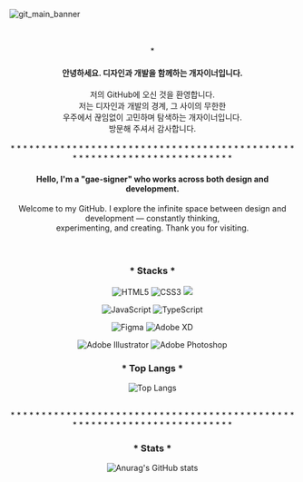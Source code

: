 ![git_main_banner](https://github.com/user-attachments/assets/b03cbe2d-8963-4fff-862b-128aaf811d54)
<br>
<br>
<br>
<div align=center>
*<h4>안녕하세요. 디자인과 개발을 함께하는 개자이너입니다.</h4>
</div>
<div align=center>
저의 GitHub에 오신 것을 환영합니다.<br/>
저는 디자인과 개발의 경계, 그 사이의 무한한<br/>
우주에서 끊임없이 고민하며 탐색하는 개자이너입니다.<br/>
방문해 주셔서 감사합니다.
</div>
<br>
<div align=center>
* * * * * * * * * * * * * * * * * * * * * * * * * * * * * * * * * * * * * * * * * * * * * * * * * * * * * * * * * * * * * * * * * * * * * * * * 
</div>
<div align=center>
<h4>Hello, I'm a "gae-signer" who works across both design and development.</h4>
Welcome to my GitHub. I explore the infinite space between design and development — constantly thinking,<br>
experimenting, and creating. Thank you for visiting.
</div>
<br>
<br>

<div>
<div align=center >
  <h3>* Stacks *</h3>
</div>

<div align=center >
  
![HTML5](https://img.shields.io/badge/html5-%23E34F26.svg?style=for-the-badge&logo=html5&logoColor=white)
![CSS3](https://img.shields.io/badge/css3-%231572B6.svg?style=for-the-badge&logo=css3&logoColor=white)
<img src="https://img.shields.io/badge/react-20232a.svg?style=for-the-badge&logo=react&logoColor=61DAFB" />

![JavaScript](https://img.shields.io/badge/javascript-%23323330.svg?style=for-the-badge&logo=javascript&logoColor=%23F7DF1E)
![TypeScript](https://img.shields.io/badge/typescript-%23007ACC.svg?style=for-the-badge&logo=typescript&logoColor=white)

![Figma](https://img.shields.io/badge/figma-%23F24E1E.svg?style=for-the-badge&logo=figma&logoColor=white)
![Adobe XD](https://img.shields.io/badge/Adobe%20XD-470137?style=for-the-badge&logo=Adobe%20XD&logoColor=#FF61F6)

![Adobe Illustrator](https://img.shields.io/badge/adobe%20illustrator-%23FF9A00.svg?style=for-the-badge&logo=adobe%20illustrator&logoColor=white)
![Adobe Photoshop](https://img.shields.io/badge/adobe%20photoshop-%2331A8FF.svg?style=for-the-badge&logo=adobe%20photoshop&logoColor=white)
</div>

<div align=center>
  <h3>* Top Langs *</h3>
  
  ![Top Langs](https://github-readme-stats.vercel.app/api/top-langs/?username=lesh94&layout=compact&bg_color=151515)
</div>
<br>
<div align=center>
* * * * * * * * * * * * * * * * * * * * * * * * * * * * * * * * * * * * * * * * * * * * * * * * * * * * * * * * * * * * * * * * * * * * * * * * 
</div>
<div align=center>  
<h3>* Stats *</h3>

![Anurag's GitHub stats](https://github-readme-stats.vercel.app/api?username=lesh94&show_icons=true&theme=dark)
</div>


